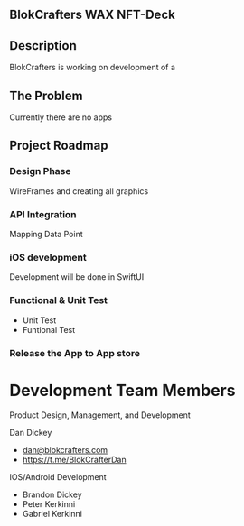 ## BlokCrafters WAX NFT-Deck

## Description
BlokCrafters is working on development of a 

## The Problem 
Currently there are no apps

## Project Roadmap

### Design Phase
WireFrames and creating all graphics

### API Integration
Mapping Data Point

### iOS development 
Development will be done in SwiftUI

### Functional & Unit Test
- Unit Test
- Funtional Test 


### Release the App to App store

# Development Team Members
Product Design, Management, and Development

Dan Dickey
- dan@blokcrafters.com
- https://t.me/BlokCrafterDan

IOS/Android Development
- Brandon Dickey
- Peter Kerkinni
- Gabriel Kerkinni
